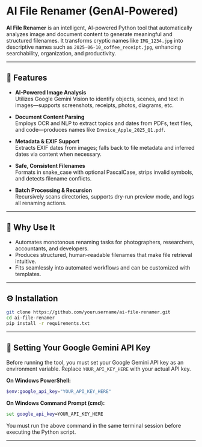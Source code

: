 # AI File Renamer (GenAI‑Powered)

**AI File Renamer** is an intelligent, AI-powered Python tool that automatically analyzes image and document content to generate meaningful and structured filenames. It transforms cryptic names like `IMG_1234.jpg` into descriptive names such as `2025-06-10_coffee_receipt.jpg`, enhancing searchability, organization, and productivity.

---

## 🚀 Features

- **AI-Powered Image Analysis**  
  Utilizes Google Gemini Vision to identify objects, scenes, and text in images—supports screenshots, receipts, photos, diagrams, etc.

- **Document Content Parsing**  
  Employs OCR and NLP to extract topics and dates from PDFs, text files, and code—produces names like `Invoice_Apple_2025_Q1.pdf`.

- **Metadata & EXIF Support**  
  Extracts EXIF dates from images; falls back to file metadata and inferred dates via content when necessary.

- **Safe, Consistent Filenames**  
  Formats in snake_case with optional PascalCase, strips invalid symbols, and detects filename conflicts.

- **Batch Processing & Recursion**  
  Recursively scans directories, supports dry-run preview mode, and logs all renaming actions.

---

## 🧠 Why Use It

- Automates monotonous renaming tasks for photographers, researchers, accountants, and developers.  
- Produces structured, human-readable filenames that make file retrieval intuitive.  
- Fits seamlessly into automated workflows and can be customized with templates.

---

## ⚙️ Installation

```sh
git clone https://github.com/yourusername/ai-file-renamer.git
cd ai-file-renamer
pip install -r requirements.txt
```

---

## 🔑 Setting Your Google Gemini API Key

Before running the tool, you must set your Google Gemini API key as an environment variable. Replace `YOUR_API_KEY_HERE` with your actual API key.

**On Windows PowerShell:**
```powershell
$env:google_api_key="YOUR_API_KEY_HERE"
```

**On Windows Command Prompt (cmd):**
```cmd
set google_api_key=YOUR_API_KEY_HERE
```

You must run the above command in the same terminal session before executing the Python script.

---